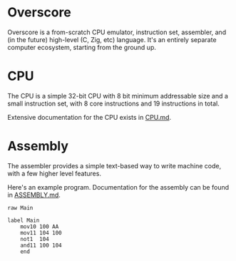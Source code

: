# Overscore

Overscore is a from-scratch CPU emulator, instruction set, assembler, and (in
the future) high-level (C, Zig, etc) language. It's an entirely separate
computer ecosystem, starting from the ground up.

# CPU

The CPU is a simple 32-bit CPU with 8 bit minimum addressable size and a small
instruction set, with 8 core instructions and 19 instructions in total.

Extensive documentation for the CPU exists in [CPU.md](CPU.md).

# Assembly

The assembler provides a simple text-based way to write machine code, with a few
higher level features.

Here's an example program. Documentation for the assembly can be found in
[ASSEMBLY.md](ASSEMBLY.md).
```
raw Main

label Main
    mov10 100 AA
    mov11 104 100
    not1  104
    and11 100 104
    end
```
